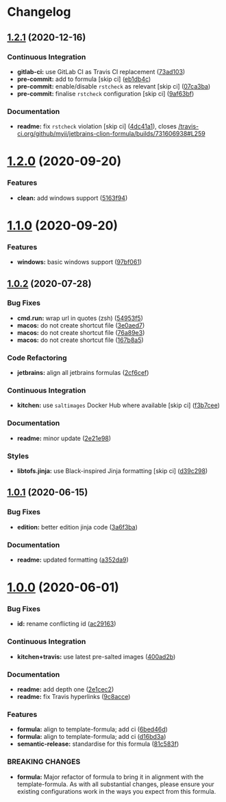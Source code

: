 # Changelog

## [1.2.1](https://github.com/saltstack-formulas/jetbrains-clion-formula/compare/v1.2.0...v1.2.1) (2020-12-16)


### Continuous Integration

* **gitlab-ci:** use GitLab CI as Travis CI replacement ([73ad103](https://github.com/saltstack-formulas/jetbrains-clion-formula/commit/73ad103be423ee2c0014764bf5bb53f0542e4a59))
* **pre-commit:** add to formula [skip ci] ([eb1db4c](https://github.com/saltstack-formulas/jetbrains-clion-formula/commit/eb1db4c44ff558fbb1ae0775862362b250068f22))
* **pre-commit:** enable/disable `rstcheck` as relevant [skip ci] ([07ca3ba](https://github.com/saltstack-formulas/jetbrains-clion-formula/commit/07ca3bab316ede9a38ed8af23cdc4127ef9de5e7))
* **pre-commit:** finalise `rstcheck` configuration [skip ci] ([9af63bf](https://github.com/saltstack-formulas/jetbrains-clion-formula/commit/9af63bf9f7caf280f366e147028b5e44aba01ea0))


### Documentation

* **readme:** fix `rstcheck` violation [skip ci] ([4dc41a1](https://github.com/saltstack-formulas/jetbrains-clion-formula/commit/4dc41a115c59c93e264eaaf14497a556a6f18a89)), closes [/travis-ci.org/github/myii/jetbrains-clion-formula/builds/731606938#L259](https://github.com//travis-ci.org/github/myii/jetbrains-clion-formula/builds/731606938/issues/L259)

# [1.2.0](https://github.com/saltstack-formulas/jetbrains-clion-formula/compare/v1.1.0...v1.2.0) (2020-09-20)


### Features

* **clean:** add windows support ([5163f94](https://github.com/saltstack-formulas/jetbrains-clion-formula/commit/5163f9462767b112b4e39598846f7843d40bcff6))

# [1.1.0](https://github.com/saltstack-formulas/jetbrains-clion-formula/compare/v1.0.2...v1.1.0) (2020-09-20)


### Features

* **windows:** basic windows support ([97bf061](https://github.com/saltstack-formulas/jetbrains-clion-formula/commit/97bf061463b16937a8a8e932967cbd05cd0a2f72))

## [1.0.2](https://github.com/saltstack-formulas/jetbrains-clion-formula/compare/v1.0.1...v1.0.2) (2020-07-28)


### Bug Fixes

* **cmd.run:** wrap url in quotes (zsh) ([54953f5](https://github.com/saltstack-formulas/jetbrains-clion-formula/commit/54953f5e0ac36b34d3c106c2b744bb375c60275b))
* **macos:** do not create shortcut file ([3e0aed7](https://github.com/saltstack-formulas/jetbrains-clion-formula/commit/3e0aed7e02e2930761bd2249543e460dad3f3721))
* **macos:** do not create shortcut file ([76a89e3](https://github.com/saltstack-formulas/jetbrains-clion-formula/commit/76a89e37fcd1c59387d6444aa39ec5caa080be86))
* **macos:** do not create shortcut file ([167b8a5](https://github.com/saltstack-formulas/jetbrains-clion-formula/commit/167b8a5dcb11e70ad2cfce17cd591cefa28a935a))


### Code Refactoring

* **jetbrains:** align all jetbrains formulas ([2cf6cef](https://github.com/saltstack-formulas/jetbrains-clion-formula/commit/2cf6cef50cbe9168413fb743317f7d99527241ff))


### Continuous Integration

* **kitchen:** use `saltimages` Docker Hub where available [skip ci] ([f3b7cee](https://github.com/saltstack-formulas/jetbrains-clion-formula/commit/f3b7cee600d39ca26a0506fc57497aefea553acd))


### Documentation

* **readme:** minor update ([2e21e98](https://github.com/saltstack-formulas/jetbrains-clion-formula/commit/2e21e9831e2e702fb6f03e7abf86801e431fd299))


### Styles

* **libtofs.jinja:** use Black-inspired Jinja formatting [skip ci] ([d39c298](https://github.com/saltstack-formulas/jetbrains-clion-formula/commit/d39c298f9cc72cea686f60e2cf6ad42ab639e37e))

## [1.0.1](https://github.com/saltstack-formulas/jetbrains-clion-formula/compare/v1.0.0...v1.0.1) (2020-06-15)


### Bug Fixes

* **edition:** better edition jinja code ([3a6f3ba](https://github.com/saltstack-formulas/jetbrains-clion-formula/commit/3a6f3bac8f0027eea350a1fc04776aedad242674))


### Documentation

* **readme:** updated formatting ([a352da9](https://github.com/saltstack-formulas/jetbrains-clion-formula/commit/a352da9407d9f2971f1b0417fd4f909201e7254f))

# [1.0.0](https://github.com/saltstack-formulas/jetbrains-clion-formula/compare/v0.1.0...v1.0.0) (2020-06-01)


### Bug Fixes

* **id:** rename conflicting id ([ac29163](https://github.com/saltstack-formulas/jetbrains-clion-formula/commit/ac29163a9bba804679ea82ebaa6bbe74180a1b18))


### Continuous Integration

* **kitchen+travis:** use latest pre-salted images ([400ad2b](https://github.com/saltstack-formulas/jetbrains-clion-formula/commit/400ad2b84c7d6222791954312dd164a573e94c41))


### Documentation

* **readme:** add depth one ([2e1cec2](https://github.com/saltstack-formulas/jetbrains-clion-formula/commit/2e1cec257f99791c5e8242c42c2767b247325c53))
* **readme:** fix Travis hyperlinks ([9c8acce](https://github.com/saltstack-formulas/jetbrains-clion-formula/commit/9c8acce8d52861bbd699821c2dbb35c25873180e))


### Features

* **formula:** align to template-formula; add ci ([6bed46d](https://github.com/saltstack-formulas/jetbrains-clion-formula/commit/6bed46d3061d7f82ee870d22edc169afe675be3e))
* **formula:** align to template-formula; add ci ([d16bd3a](https://github.com/saltstack-formulas/jetbrains-clion-formula/commit/d16bd3a9925c1a87ad5b760bef62ed013c90d1c8))
* **semantic-release:** standardise for this formula ([81c583f](https://github.com/saltstack-formulas/jetbrains-clion-formula/commit/81c583fcd179d575b694746b5743c5f0a9991dd8))


### BREAKING CHANGES

* **formula:** Major refactor of formula to bring it in alignment with the
template-formula. As with all substantial changes, please ensure your
existing configurations work in the ways you expect from this formula.
